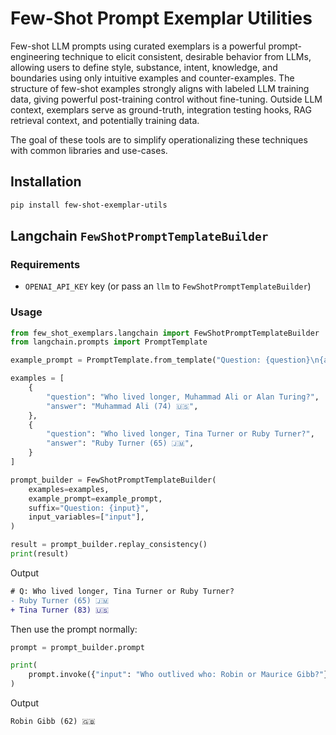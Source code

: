 # Few-Shot Prompt Exemplar Utilities

Few-shot LLM prompts using curated exemplars is a powerful prompt-engineering technique to elicit consistent, desirable behavior from LLMs, allowing users to define style, substance, intent, knowledge, and boundaries using only intuitive examples and counter-examples. The structure of few-shot examples strongly aligns with labeled LLM training data, giving powerful post-training control without fine-tuning. Outside LLM context, exemplars serve as ground-truth, integration testing hooks, RAG retrieval context, and potentially training data.

The goal of these tools are to simplify operationalizing these techniques with common libraries and use-cases.

## Installation

```bash
pip install few-shot-exemplar-utils
```

## Langchain `FewShotPromptTemplateBuilder`

### Requirements
- `OPENAI_API_KEY` key (or pass an `llm` to `FewShotPromptTemplateBuilder`)

### Usage

```python
from few_shot_exemplars.langchain import FewShotPromptTemplateBuilder
from langchain.prompts import PromptTemplate

example_prompt = PromptTemplate.from_template("Question: {question}\n{answer}")

examples = [
    {
        "question": "Who lived longer, Muhammad Ali or Alan Turing?",
        "answer": "Muhammad Ali (74) 🇺🇸",
    },
    {
        "question": "Who lived longer, Tina Turner or Ruby Turner?",
        "answer": "Ruby Turner (65) 🇯🇲",
    }
]

prompt_builder = FewShotPromptTemplateBuilder(
    examples=examples,
    example_prompt=example_prompt,
    suffix="Question: {input}",
    input_variables=["input"],
)

result = prompt_builder.replay_consistency()
print(result)
```

Output
```diff
# Q: Who lived longer, Tina Turner or Ruby Turner?
- Ruby Turner (65) 🇯🇲
+ Tina Turner (83) 🇺🇸
```

Then use the prompt normally:
```python
prompt = prompt_builder.prompt

print(
    prompt.invoke({"input": "Who outlived who: Robin or Maurice Gibb?"}).to_string()
)
```

Output
```text
Robin Gibb (62) 🇬🇧
```
